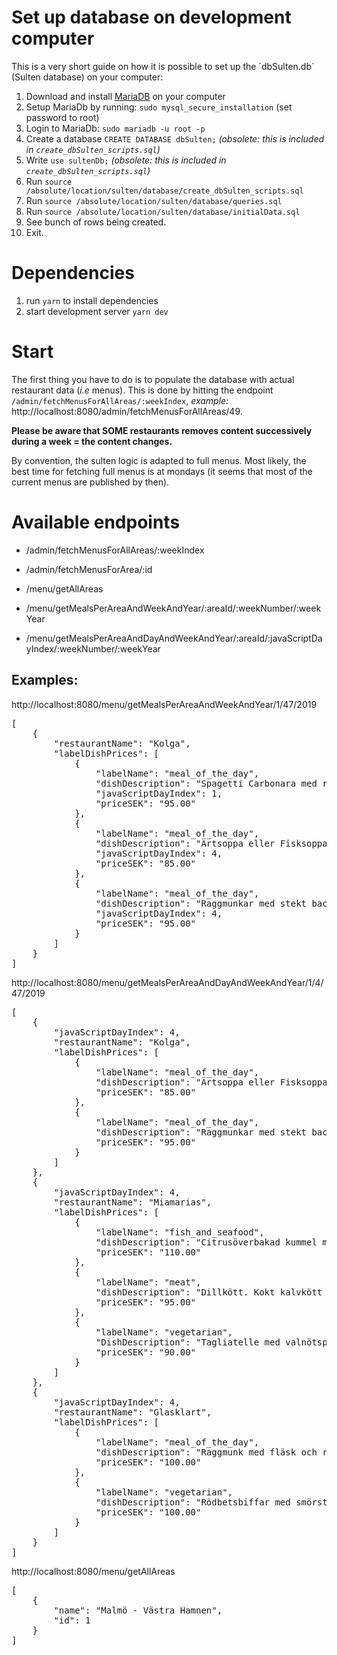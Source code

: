 # Set up database on development computer

This is a very short guide on how it is possible to set up the ´dbSulten.db´ (Sulten database) on your computer:

1. Download and install [MariaDB](https://mariadb.org/download/) on your computer
1. Setup MariaDb by running: `sudo mysql_secure_installation` (set password to root)
1. Login to MariaDb: `sudo mariadb -u root -p`
1. Create a database `CREATE DATABASE dbSulten;` _(obsolete: this is included in `create_dbSulten_scripts.sql`)_
1. Write `use sultenDb;` _(obsolete: this is included in `create_dbSulten_scripts.sql`)_
1. Run `source /absolute/location/sulten/database/create_dbSulten_scripts.sql`
1. Run `source /absolute/location/sulten/database/queries.sql`
1. Run `source /absolute/location/sulten/database/initialData.sql`
1. See bunch of rows being created.
1. Exit.

# Dependencies

1. run `yarn` to install dependencies
1. start development server `yarn dev`

# Start
The first thing you have to do is to populate the database with actual restaurant data (_i.e_ menus). This is done by hitting the endpoint `/admin/fetchMenusForAllAreas/:weekIndex`, _example:_  http://localhost:8080/admin/fetchMenusForAllAreas/49.

**Please be aware that SOME restaurants removes content successively during a week = the content changes.**

By convention, the sulten logic is adapted to full menus. Most likely, the best time for fetching full menus is at mondays (it seems that most of the current menus are published by then).

# Available endpoints

- /admin/fetchMenusForAllAreas/:weekIndex
- /admin/fetchMenusForArea/:id

- /menu/getAllAreas
- /menu/getMealsPerAreaAndWeekAndYear/:areaId/:weekNumber/:weekYear
- /menu/getMealsPerAreaAndDayAndWeekAndYear/:areaId/:javaScriptDayIndex/:weekNumber/:weekYear

## Examples:

http://localhost:8080/menu/getMealsPerAreaAndWeekAndYear/1/47/2019

<pre>[
    {
        "restaurantName": "Kolga",
        "labelDishPrices": [
            {
                "labelName": "meal_of_the_day",
                "dishDescription": "Spagetti Carbonara med riven ost",
                "javaScriptDayIndex": 1,
                "priceSEK": "95.00"
            },
            {
                "labelName": "meal_of_the_day",
                "dishDescription": "Ärtsoppa eller Fisksoppa, pannkakor med sylt och grädde",
                "javaScriptDayIndex": 4,
                "priceSEK": "85.00"
            },
            {
                "labelName": "meal_of_the_day",
                "dishDescription": "Raggmunkar med stekt bacon och lingon",
                "javaScriptDayIndex": 4,
                "priceSEK": "95.00"
            }
        ]
    }
]</pre>

http://localhost:8080/menu/getMealsPerAreaAndDayAndWeekAndYear/1/4/47/2019

<pre>[
    {
        "javaScriptDayIndex": 4,
        "restaurantName": "Kolga",
        "labelDishPrices": [
            {
                "labelName": "meal_of_the_day",
                "dishDescription": "Ärtsoppa eller Fisksoppa, pannkakor med sylt och grädde",
                "priceSEK": "85.00"
            },
            {
                "labelName": "meal_of_the_day",
                "dishDescription": "Raggmunkar med stekt bacon och lingon",
                "priceSEK": "95.00"
            }
        ]
    },
    {
        "javaScriptDayIndex": 4,
        "restaurantName": "Miamarias",
        "labelDishPrices": [
            {
                "labelName": "fish_and_seafood",
                "dishDescription": "Citrusöverbakad kummel med soja- och ingefärssmör, savojkål.",
                "priceSEK": "110.00"
            },
            {
                "labelName": "meat",
                "dishDescription": "Dillkött. Kokt kalvkött i sötsyrlig dillsås, picklad morot, kokt potatis och pepparrotskräm.",
                "priceSEK": "95.00"
            },
            {
                "labelName": "vegetarian",
                "DishDescription": "Tagliatelle med valnötspesto, mozzarella och rostad tomat.",
                "priceSEK": "90.00"
            }
        ]
    },
    {
        "javaScriptDayIndex": 4,
        "restaurantName": "Glasklart",
        "labelDishPrices": [
            {
                "labelName": "meal_of_the_day",
                "dishDescription": "Raggmunk med fläsk och rårörda lingon alt. Bruna bönor med fläsk",
                "priceSEK": "100.00"
            },
            {
                "labelName": "vegetarian",
                "dishDescription": "Rödbetsbiffar med smörstekt savoykål, rostad potatis och fetaostcreme",
                "priceSEK": "100.00"
            }
        ]
    }
]</pre>

http://localhost:8080/menu/getAllAreas

<pre>[
    {
        "name": "Malmö - Västra Hamnen",
        "id": 1
    }
]</pre>
